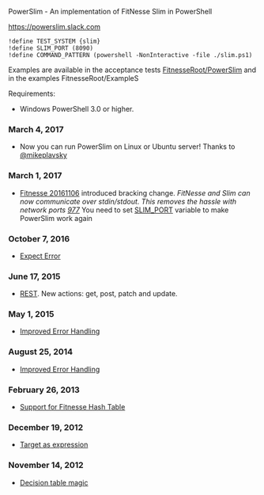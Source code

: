 PowerSlim - An implementation of FitNesse Slim in PowerShell

https://powerslim.slack.com

```
!define TEST_SYSTEM {slim}
!define SLIM_PORT (8090)
!define COMMAND_PATTERN (powershell -NonInteractive -file ./slim.ps1)
```
Examples are available in the acceptance tests [FitnesseRoot/PowerSlim](https://github.com/konstantinvlasenko/PowerSlim/tree/master/FitNesseRoot/PowerSlim) and in the examples FitnesseRoot/ExampleS

Requirements:
 * Windows PowerShell 3.0 or higher.

### March 4, 2017

  * Now you can run PowerSlim on Linux or Ubuntu server! Thanks to [@mikeplavsky](https://github.com/mikeplavsky)

### March 1, 2017

 * [Fitnesse 20161106](http://fitnesse.org/.FrontPage.FitNesseDevelopment.FitNesseRelease20161106) introduced bracking change. _FitNesse and Slim can now communicate over stdin/stdout. This removes the hassle with network ports [977](https://github.com/unclebob/fitnesse/pull/977)_
 You need to set [SLIM_PORT](https://github.com/konstantinvlasenko/PowerSlim/blob/02dc82325d639123874beebbeb5229ba202f867b/FitNesseRoot/PowerSlim/OriginalMode/content.txt#L2) variable to make PowerSlim work again
   

### October 7, 2016

 * [Expect Error](https://github.com/konstantinvlasenko/PowerSlim/blob/master/FitNesseRoot/PowerSlim/OriginalMode/SuiteCommon/TestExpectError/content.txt)

### June 17, 2015

 * [REST](https://github.com/konstantinvlasenko/PowerSlim/tree/master/FitNesseRoot/PowerSlim/SuiteREST). New actions: get, post, patch and update.

### May 1, 2015

* [Improved Error Handling](https://github.com/konstantinvlasenko/PowerSlim/pull/71)

### August 25, 2014

* [Improved Error Handling](https://github.com/konstantinvlasenko/PowerSlim/pull/52)

### February 26, 2013

* [Support for Fitnesse Hash Table](https://github.com/konstantinvlasenko/PowerSlim/blob/master/FitNesseRoot/PowerSlim/OriginalMode/SuiteCommon/TestFitnesseHashTable/content.txt)

### December 19, 2012

* [Target as expression](https://github.com/konstantinvlasenko/PowerSlim/blob/master/FitNesseRoot/PowerSlim/SuiteRemoting/TestTargetAsExpression/content.txt)

### November 14, 2012

* [Decision table magic](https://github.com/konstantinvlasenko/PowerSlim/blob/master/FitNesseRoot/PowerSlim/TestDecisionTable/content.txt)
